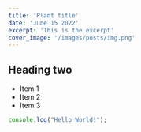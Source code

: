```yaml
---
title: 'Plant title'
date: 'June 15 2022'
excerpt: 'This is the excerpt'
cover_image: '/images/posts/img.png'
---
```


## Heading two

* Item 1
* Item 2
* Item 3

```javascript
console.log("Hello World!");
```